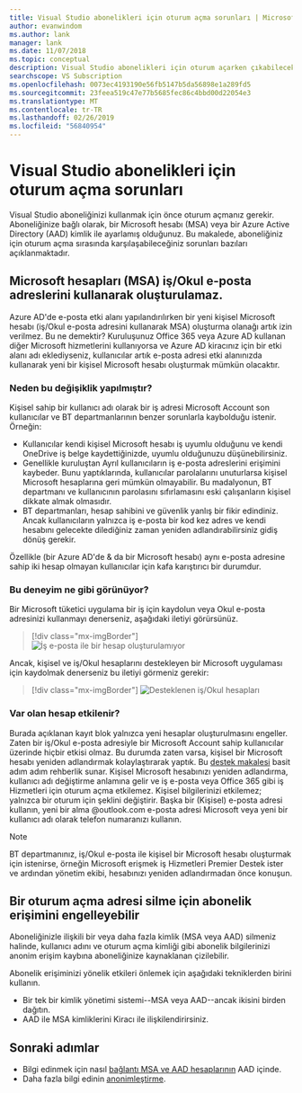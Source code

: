 ```yaml
---
title: Visual Studio abonelikleri için oturum açma sorunları | Microsoft Docs
author: evanwindom
ms.author: lank
manager: lank
ms.date: 11/07/2018
ms.topic: conceptual
description: Visual Studio abonelikleri için oturum açarken çıkabilecek sorunlar hakkında bilgi edinin
searchscope: VS Subscription
ms.openlocfilehash: 0073ec4193190e56fb5147b5da56898e1a289fd5
ms.sourcegitcommit: 23feea519c47e77b5685fec86c4bbd00d22054e3
ms.translationtype: MT
ms.contentlocale: tr-TR
ms.lasthandoff: 02/26/2019
ms.locfileid: "56840954"
---
```

# <a name="issues-signing-in-to-visual-studio-subscriptions"></a>Visual Studio abonelikleri için oturum açma sorunları
Visual Studio aboneliğinizi kullanmak için önce oturum açmanız gerekir.  Aboneliğinize bağlı olarak, bir Microsoft hesabı (MSA) veya bir Azure Active Directory (AAD) kimlik ile ayarlamış olduğunuz.  Bu makalede, aboneliğiniz için oturum açma sırasında karşılaşabileceğiniz sorunları bazıları açıklanmaktadır.

## <a name="microsoft-accounts-msa-cannot-be-created-using-workschool-email-addresses"></a>Microsoft hesapları (MSA) iş/Okul e-posta adreslerini kullanarak oluşturulamaz.

Azure AD'de e-posta etki alanı yapılandırılırken bir yeni kişisel Microsoft hesabı (iş/Okul e-posta adresini kullanarak MSA) oluşturma olanağı artık izin verilmez. Bu ne demektir? Kuruluşunuz Office 365 veya Azure AD kullanan diğer Microsoft hizmetlerini kullanıyorsa ve Azure AD kiracınız için bir etki alanı adı eklediyseniz, kullanıcılar artık e-posta adresi etki alanınızda kullanarak yeni bir kişisel Microsoft hesabı oluşturmak mümkün olacaktır.

### <a name="why-was-this-change-made"></a>Neden bu değişiklik yapılmıştır?

Kişisel sahip bir kullanıcı adı olarak bir iş adresi Microsoft Account son kullanıcılar ve BT departmanlarının benzer sorunlarla kaybolduğu istenir. Örneğin:
- Kullanıcılar kendi kişisel Microsoft hesabı iş uyumlu olduğunu ve kendi OneDrive iş belge kaydettiğinizde, uyumlu olduğunuzu düşünebilirsiniz.
- Genellikle kuruluştan Ayrıl kullanıcıların iş e-posta adreslerini erişimini kaybeder. Bunu yaptıklarında, kullanıcılar parolalarını unuturlarsa kişisel Microsoft hesaplarına geri mümkün olmayabilir. Bu madalyonun, BT departmanı ve kullanıcının parolasını sıfırlamasını eski çalışanların kişisel dikkate almak olmasıdır.
- BT departmanları, hesap sahibini ve güvenlik yanlış bir fikir edindiniz. Ancak kullanıcıların yalnızca iş e-posta bir kod kez adres ve kendi hesabını gelecekte dilediğiniz zaman yeniden adlandırabilirsiniz gidiş dönüş gerekir.

Özellikle (bir Azure AD'de & da bir Microsoft hesabı) aynı e-posta adresine sahip iki hesap olmayan kullanıcılar için kafa karıştırıcı bir durumdur.

### <a name="what-does-this-experience-look-like"></a>Bu deneyim ne gibi görünüyor?

Bir Microsoft tüketici uygulama bir iş için kaydolun veya Okul e-posta adresinizi kullanmayı denerseniz, aşağıdaki iletiyi görürsünüz.

   > [!div class="mx-imgBorder"]
   > ![İş e-posta ile bir hesap oluşturulamıyor](_img/sign-in-issues/cannot-use-work-email.png)

Ancak, kişisel ve iş/Okul hesaplarını destekleyen bir Microsoft uygulaması için kaydolmak denerseniz bu iletiyi görmeniz gerekir:

   > [!div class="mx-imgBorder"]
   > ![Desteklenen iş/Okul hesapları](_img/sign-in-issues/existing-account.png)

### <a name="are-existing-accounts-affected"></a>Var olan hesap etkilenir?
Burada açıklanan kayıt blok yalnızca yeni hesaplar oluşturulmasını engeller. Zaten bir iş/Okul e-posta adresiyle bir Microsoft Account sahip kullanıcılar üzerinde hiçbir etkisi olmaz. Bu durumda zaten varsa, kişisel bir Microsoft hesabı yeniden adlandırmak kolaylaştırarak yaptık. Bu [destek makalesi](http://windows.microsoft.com/en-US/Windows/rename-personal-microsoft-account) basit adım adım rehberlik sunar. Kişisel Microsoft hesabınızı yeniden adlandırma, kullanıcı adı değiştirme anlamına gelir ve iş e-posta veya Office 365 gibi iş Hizmetleri için oturum açma etkilemez. Kişisel bilgilerinizi etkilemez; yalnızca bir oturum için şeklini değiştirir. Başka bir (Kişisel) e-posta adresi kullanın, yeni bir alma @outlook.com e-posta adresi Microsoft veya yeni bir kullanıcı adı olarak telefon numaranızı kullanın.

> [!NOTE]
> BT departmanınız, iş/Okul e-posta ile kişisel bir Microsoft hesabı oluşturmak için istenirse, örneğin Microsoft erişmek iş Hizmetleri Premier Destek ister ve ardından yönetim ekibi, hesabınızı yeniden adlandırmadan önce konuşun.

## <a name="deleting-a-sign-in-address-may-prevent-access-to-a-subscription"></a>Bir oturum açma adresi silme için abonelik erişimini engelleyebilir

Aboneliğinizle ilişkili bir veya daha fazla kimlik (MSA veya AAD) silmeniz halinde, kullanıcı adını ve oturum açma kimliği gibi abonelik bilgilerinizi anonim erişim kaybına aboneliğinize kaynaklanan çizilebilir.

Abonelik erişiminizi yönelik etkileri önlemek için aşağıdaki tekniklerden birini kullanın.
- Bir tek bir kimlik yönetimi sistemi--MSA veya AAD--ancak ikisini birden dağıtın.
- AAD ile MSA kimliklerini Kiracı ile ilişkilendirirsiniz.


## <a name="next-steps"></a>Sonraki adımlar
- Bilgi edinmek için nasıl [bağlantı MSA ve AAD hesaplarının](/azure/active-directory/b2b/add-users-administrator) AAD içinde.
- Daha fazla bilgi edinin [anonimleştirme](anonymization.md).
